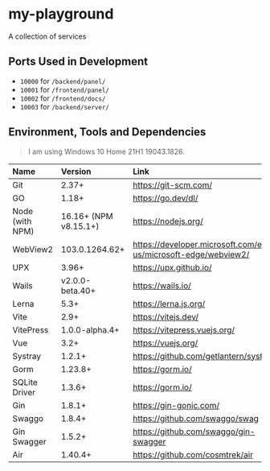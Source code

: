 # my-playground

A collection of services

## Ports Used in Development

* `10000` for `/backend/panel/`
* `10001` for `/frontend/panel/`
* `10002` for `/frontend/docs/`
* `10003` for `/backend/server/`

## Environment, Tools and Dependencies

> I am using Windows 10 Home 21H1 19043.1826.

| Name            | Version               | Link                                                           |
| :-------------- | :-------------------- | :------------------------------------------------------------- |
| Git             | 2.37+                 | https://git-scm.com/                                           |
| GO              | 1.18+                 | https://go.dev/dl/                                             |
| Node (with NPM) | 16.16+ (NPM v8.15.1+) | https://nodejs.org/                                            |
| WebView2        | 103.0.1264.62+        | https://developer.microsoft.com/en-us/microsoft-edge/webview2/ |
| UPX             | 3.96+                 | https://upx.github.io/                                         |
| Wails           | v2.0.0-beta.40+       | https://wails.io/                                              |
| Lerna           | 5.3+                  | https://lerna.js.org/                                          |
| Vite            | 2.9+                  | https://vitejs.dev/                                            |
| VitePress       | 1.0.0-alpha.4+        | https://vitepress.vuejs.org/                                   |
| Vue             | 3.2+                  | https://vuejs.org/                                             |
| Systray         | 1.2.1+                | https://github.com/getlantern/systray                          |
| Gorm            | 1.23.8+               | https://gorm.io/                                               |
| SQLite Driver   | 1.3.6+                | https://gorm.io/                                               |
| Gin             | 1.8.1+                | https://gin-gonic.com/                                         |
| Swaggo          | 1.8.4+                | https://github.com/swaggo/swag                                 |
| Gin Swagger     | 1.5.2+                | https://github.com/swaggo/gin-swagger                          |
| Air             | 1.40.4+               | https://github.com/cosmtrek/air                                |
